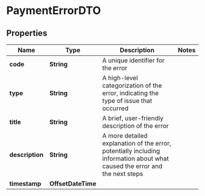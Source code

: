 

# PaymentErrorDTO


## Properties

| Name | Type | Description | Notes |
|------------ | ------------- | ------------- | -------------|
|**code** | **String** | A unique identifier for  the error |  |
|**type** | **String** | A high-level categorization of the error, indicating the type of issue that occurred |  |
|**title** | **String** | A brief, user-friendly description of the error |  |
|**description** | **String** | A more detailed explanation of the error, potentially including information about what caused the error and the next steps |  |
|**timestamp** | **OffsetDateTime** |  |  |



